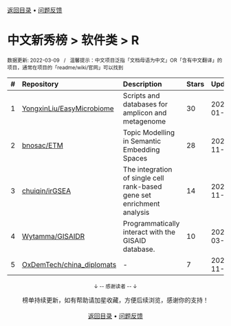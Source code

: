 <a href="https://github.com/GrowingGit/GitHub-Chinese-Top-Charts#github中文排行榜">返回目录</a> • <a href="/content/docs/feedback.md">问题反馈</a>

# 中文新秀榜 > 软件类 > R
<sub>数据更新: 2022-03-09&nbsp;&nbsp;&nbsp;/&nbsp;&nbsp;&nbsp;温馨提示：中文项目泛指「文档母语为中文」OR「含有中文翻译」的项目，通常在项目的「readme/wiki/官网」可以找到</sub>

|#|Repository|Description|Stars|Updated|Created|
|:-|:-|:-|:-|:-|:-|
|1|[YongxinLiu/EasyMicrobiome](https://github.com/YongxinLiu/EasyMicrobiome)|Scripts and databases for amplicon and metagenome|30|2022-01-28|2021-05-13|
|2|[bnosac/ETM](https://github.com/bnosac/ETM)|Topic Modelling in Semantic Embedding Spaces|28|2021-11-11|2021-08-10|
|3|[chuiqin/irGSEA](https://github.com/chuiqin/irGSEA)|The integration of single cell rank-based gene set enrichment analysis|14|2021-11-26|2021-09-27|
|4|[Wytamma/GISAIDR](https://github.com/Wytamma/GISAIDR)|Programmatically interact with the GISAID database.|10|2022-03-06|2021-04-28|
|5|[OxDemTech/china_diplomats](https://github.com/OxDemTech/china_diplomats)|-|7|2021-11-16|2021-05-08|

<div align="center">
    <p><sub>↓ -- 感谢读者 -- ↓</sub></p>
    榜单持续更新，如有帮助请加星收藏，方便后续浏览，感谢你的支持！
</div>

<br/>

<div align="center"><a href="https://github.com/GrowingGit/GitHub-Chinese-Top-Charts#github中文排行榜">返回目录</a> • <a href="/content/docs/feedback.md">问题反馈</a></div>
